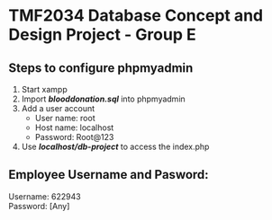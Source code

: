 # TMF2034 Database Concept and Design Project - Group E

## Steps to configure phpmyadmin
1. Start xampp
2. Import ***blooddonation.sql*** into phpmyadmin
3. Add a user account
    - User name: root
    - Host name: localhost
    - Password: Root@123
4. Use ***localhost/db-project*** to access the index.php

## Employee Username and Pasword: 
Username: 622943 <br>
Password: [Any]

